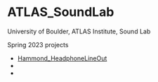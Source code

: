 # ATLAS_SoundLab
University of Boulder, ATLAS Institute, Sound Lab

Spring 2023 projects
* [Hammond_HeadphoneLineOut](./Hammond_HeadphoneLineOut)
*
*
